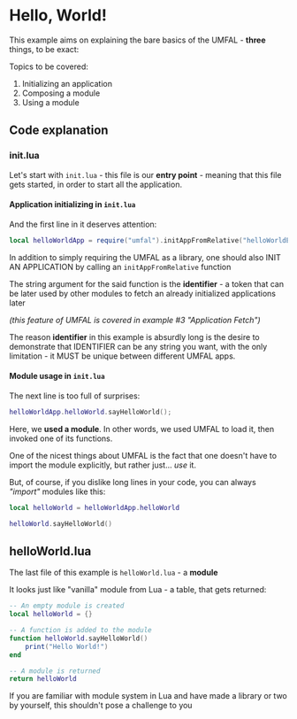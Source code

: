 # Hello, World!
This example aims on explaining the bare basics of the UMFAL - **three** things, to be exact:

Topics to be covered:
1. Initializing an application
2. Composing a module
3. Using a module

## Code explanation
### init.lua
Let's start with `init.lua` - this file is our **entry point** - meaning that this file gets started, in order to start all the application.

#### Application initializing in `init.lua`
And the first line in it deserves attention:
```lua
local helloWorldApp = require("umfal").initAppFromRelative("helloWorldExampleForMyAwesomeOpenComputersLibraryCalledUMFAL")
```
In addition to simply requiring the UMFAL as a library, one should also INIT AN APPLICATION by calling an `initAppFromRelative` function

The string argument for the said function is the **identifier** - a token that can be later used by other modules to fetch an already initialized applications later

*(this feature of UMFAL is covered in example #3 "Application Fetch")*

The reason **identifier** in this example is absurdly long is the desire to demonstrate that IDENTIFIER can be any string you want, with the only limitation - it MUST be unique between different UMFAL apps.

#### Module usage in `init.lua`
The next line is too full of surprises:

```lua
helloWorldApp.helloWorld.sayHelloWorld();
```

Here, we **used a module**. In other words, we used UMFAL to load it, then invoked one of its functions.

One of the nicest things about UMFAL is the fact that one doesn't have to import the module explicitly, but rather just... *use* it.

But, of course, if you dislike long lines in your code, you can always *"import"* modules like this:
```lua
local helloWorld = helloWorldApp.helloWorld

helloWorld.sayHelloWorld()
```

## helloWorld.lua
The last file of this example is `helloWorld.lua` - a **module**

It looks just like "vanilla" module from Lua - a table, that gets returned:

```lua
-- An empty module is created
local helloWorld = {}

-- A function is added to the module
function helloWorld.sayHelloWorld()
    print("Hello World!")
end

-- A module is returned
return helloWorld
```
If you are familiar with module system in Lua and have made a library or two by yourself, this shouldn't pose a challenge to you